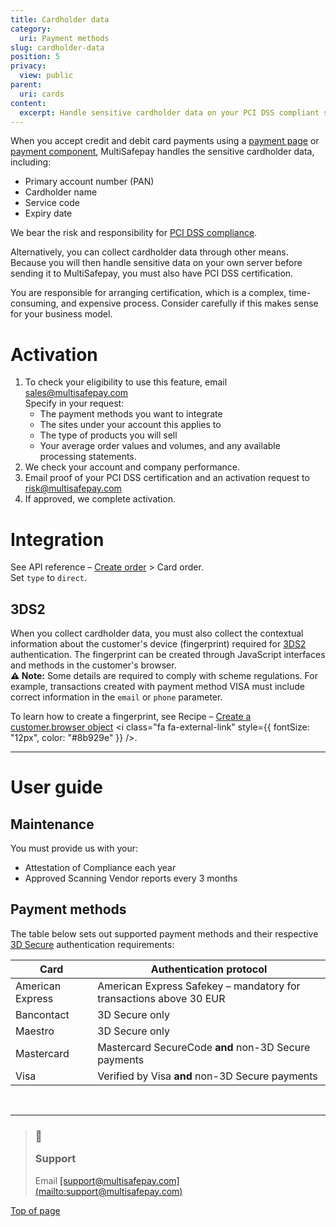 ```yaml
---
title: Cardholder data
category:
  uri: Payment methods
slug: cardholder-data
position: 5
privacy:
  view: public
parent:
  uri: cards
content:
  excerpt: Handle sensitive cardholder data on your PCI DSS compliant server.
---
```

When you accept credit and debit card payments using a [payment page](/docs/payment-pages/) or [payment component](/docs/payment-components/), MultiSafepay handles the sensitive cardholder data, including:

* Primary account number (PAN)
* Cardholder name
* Service code
* Expiry date

We bear the risk and responsibility for [PCI DSS compliance](/docs/pci-dss/).

Alternatively, you can collect cardholder data through other means. Because you will then handle sensitive data on your own server before sending it to MultiSafepay, you must also have PCI DSS certification.

You are responsible for arranging certification, which is a complex, time-consuming, and expensive process. Consider carefully if this makes sense for your business model.

# Activation

1. To check your eligibility to use this feature, email [sales@multisafepay.com](mailto:sales@multisafepay.com)\
   Specify in your request:
   * The payment methods you want to integrate
   * The sites under your account this applies to
   * The type of products you will sell
   * Your average order values and volumes, and any available processing statements.
2. We check your account and company performance.
3. Email proof of your PCI DSS certification and an activation request to [risk@multisafepay.com](mailto:risk@multisafepay.com)
4. If approved, we complete activation.

# Integration

See API reference – [Create order](/reference/createorder/) > Card order.\
Set `type` to `direct`.

## 3DS2

When you collect cardholder data, you must also collect the contextual information about the customer's device (fingerprint) required for [3DS2](/docs/3ds2) authentication. The fingerprint can be created through JavaScript interfaces and methods in the customer's browser.\
**⚠️ Note:** Some details are required to comply with scheme regulations. For example, transactions created with payment method VISA must include correct information in the `email` or `phone` parameter.

To learn how to create a fingerprint, see Recipe – <a href="https://docs.multisafepay.com/recipes/create-a-customerbrowser-object" target="_blank">Create a customer.browser object</a> <i class="fa fa-external-link" style="font-size:12px;color:#8b929e"></i> <i class="fa fa-external-link" style={{ fontSize: "12px", color: "#8b929e" }} />.

***

# User guide

## Maintenance

You must provide us with your:

* Attestation of Compliance each year
* Approved Scanning Vendor reports every 3 months

## Payment methods

The table below sets out supported payment methods and their respective [3D Secure](/docs/3ds2/) authentication requirements:

| Card             | Authentication protocol                                            |
| ---------------- | ------------------------------------------------------------------ |
| American Express | American Express Safekey – mandatory for transactions above 30 EUR |
| Bancontact       | 3D Secure only                                                     |
| Maestro          | 3D Secure only                                                     |
| Mastercard       | Mastercard SecureCode **and** non-3D Secure payments               |
| Visa             | Verified by Visa **and** non-3D Secure payments                    |

<br />

***

<blockquote class="callout callout_info">
  <h3 class="callout-heading false">
    <span class="callout-icon">💬</span>
    <p>Support</p>
  </h3>

  <p>Email <a href="mailto:support@multisafepay.com">[support@multisafepay.com](mailto:support@multisafepay.com)</a></p>
</blockquote>

[Top of page](#)
